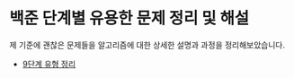 # 백준 단계별 유용한 문제 정리 및 해설

제 기준에 괜찮은 문제들을 알고리즘에 대한 상세한 설명과 과정을 정리해보았습니다. 

<ul>
  <li>
    <a href='https://blog.naver.com/qkrdnjsrl0628/222523352857'>9단계 유형 정리</a>
  </li>
</ul>
  
